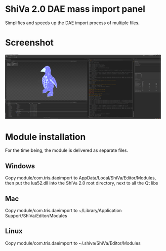 # ShiVa 2.0 DAE mass import panel
Simplifies and speeds up the DAE import process of multiple files.

# Screenshot
![alt text](Screenshot.png)

# Module installation
For the time being, the module is delivered as separate files. 

## Windows
Copy module/com.tris.daeimport to AppData/Local/ShiVa/Editor/Modules,  
then put the lua52.dll into the ShiVa 2.0 root directory, next to all the Qt libs

## Mac
Copy module/com.tris.daeimport to ~/Library/Application Support/ShiVa/Editor/Modules

## Linux
Copy module/com.tris.daeimport to ~/.shiva/ShiVa/Editor/Modules



